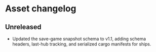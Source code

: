# Asset changelog

## Unreleased
- Updated the save-game snapshot schema to v1.1, adding schema headers, last-hub tracking, and serialized cargo manifests for ships.

